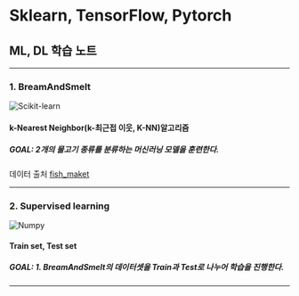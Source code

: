 # Sklearn, TensorFlow, Pytorch
## ML, DL 학습 노트
-------------------------------------------
### 1. BreamAndSmelt
![Scikit-learn](https://img.shields.io/badge/scikitlearn-F7931E.svg?&style=for-the-badge&logo=scikitlearn&logoColor=blue)
#### k-Nearest Neighbor(k-최근접 이웃, K-NN)알고리즘
##### GOAL: 2개의 물고기 종류를 분류하는 머신러닝 모델을 훈련한다.
데이터 출처 [fish_maket](http://www.kaggle.com/aungpyaeap/fish-market)

---------------------------------
### 2. Supervised learning
![Numpy](https://img.shields.io/badge/numpy-013243.svg?&style=for-the-badge&logo=numpy&logoColor=white)
#### Train set, Test set
##### GOAL: 1. BreamAndSmelt의 데이터셋을 Train과 Test로 나누어 학습을 진행한다.

----------------------------------

